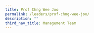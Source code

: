 ```yaml
---
title: Prof Chng Wee Joo
permalink: /leaders/prof-chng-wee-joo/
description: ""
third_nav_title: Management Team
---
```

